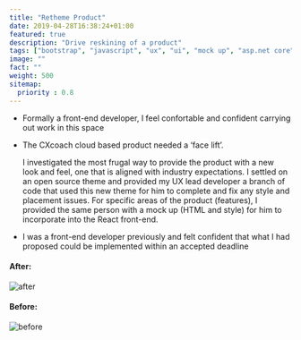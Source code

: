 ```yaml
---
title: "Retheme Product"
date: 2019-04-28T16:38:24+01:00
featured: true
description: "Drive reskining of a product"
tags: ["bootstrap", "javascript", "ux", "ui", "mock up", "asp.net core", "c#"]
image: ""
fact: ""
weight: 500
sitemap:
  priority : 0.8
---
```


- Formally a front-end developer, I feel confortable and confident carrying out work in this space

- The CXcoach cloud based product needed a ‘face lift’.  

    I investigated the most frugal way to provide the product with a new look and feel, one that is aligned with industry expectations.  I settled on an open source theme and provided my UX lead developer a branch of code that used this new theme for him to complete and fix any style and placement issues.  For specific areas of the product (features), I provided the same person with a mock up (HTML and style) for him to incorporate into the React front-end. 

- I was a front-end developer previously and felt confident that what I had proposed could be implemented within an accepted deadline    
  
#### After:

![after](/img/post-retheme.png)

#### Before: 

![before](/img/pre-retheme.png)



